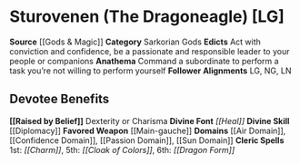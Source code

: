 ﻿---
ability:
- Dexterity
- Charisma
ability_boost:
- Dexterity
- Charisma
alignment: LG
deity:
- '[[DATABASE/deity/Sturovenen|Sturovenen]]'
deity_category: Sarkorian Gods
divine_font: Heal
domain:
- '[[DATABASE/domain/Air Domain|Air]]'
- '[[DATABASE/domain/Confidence Domain|Confidence]]'
- '[[DATABASE/domain/Passion Domain|Passion]]'
- '[[DATABASE/domain/Sun Domain|Sun]]'
favored_weapon: '[[DATABASE/weapon/Main-gauche|Main-gauche]]'
follower_alignment:
- LG
- LN
- NG
id: '173'
name: Sturovenen
rarity: Common
skill:
- '[[DATABASE/skill/Diplomacy|Diplomacy]]'
source: '[[DATABASE/source/Gods & Magic|Gods & Magic]]'
trait: null
type: Deity

---
# Sturovenen (The Dragoneagle) [LG]

**Source** [[Gods & Magic]] 
**Category** Sarkorian Gods
**Edicts** Act with conviction and confidence, be a passionate and responsible leader to your people or companions
**Anathema** Command a subordinate to perform a task you’re not willing to perform yourself
**Follower Alignments** LG, NG, LN

## Devotee Benefits

**[[Raised by Belief]]** Dexterity or Charisma
**Divine Font** _[[Heal]]_
**Divine Skill** [[Diplomacy]]
**Favored Weapon** [[Main-gauche]]
**Domains** [[Air Domain]], [[Confidence Domain]], [[Passion Domain]], [[Sun Domain]]
**Cleric Spells** 1st: _[[Charm]]_, 5th: _[[Cloak of Colors]]_, 6th: _[[Dragon Form]]_